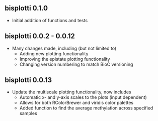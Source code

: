 ## bisplotti 0.1.0

* Initial addition of functions and tests

## bisplotti 0.0.2 - 0.0.12

* Many changes made, including (but not limited to)
  * Adding new plotting functionality
  * Improving the epistate plotting functionality
  * Changing version numbering to match BioC versioning

## bisplotti 0.0.13

* Update the multiscale plotting functionality, now includes
  * Automatic x- and y-axis scales to the plots (input dependent)
  * Allows for both RColorBrewer and viridis color palettes
  * Added function to find the average methylation across specified samples
